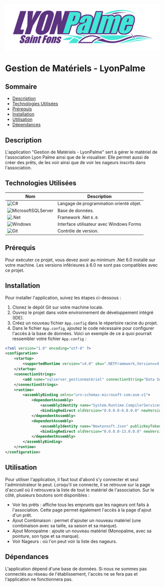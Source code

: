 ![Logo LyonPalme](/Forms/Images/readme_logo.png)

# Gestion de Matériels - LyonPalme

## Sommaire

- [Description](#description)
- [Technologies Utilisées](#techno)
- [Prérequis](#prerequis)
- [Installation](#installation)
- [Utilisation](#utilisation)
- [Dépendances](#dependances)



## Description <a id="description"></a>

L'application "Gestion de Matériels - LyonPalme" sert à gérer le matériel de l'association Lyon Palme ainsi que de le visualiser. Elle permet aussi de créer des prêts, de les voir ainsi que de voir les nageurs inscrits dans l'association.

## Technologies Utilisées <a id="techno"></a>

| **Nom** | **Description** |
| ------- | ------------- |
| ![C#](https://img.shields.io/badge/c%23-%23239120.svg?style=for-the-badge&logo=c-sharp&logoColor=white) | Langage de programmation orienté objet. |
| ![MicrosoftSQLServer](https://img.shields.io/badge/Microsoft%20SQL%20Server-CC2927?style=for-the-badge&logo=microsoft%20sql%20server&logoColor=white) | Base de données. |
| ![.Net](https://img.shields.io/badge/.NET-5C2D91?style=for-the-badge&logo=.net&logoColor=white) | Framework .Net `6.0`. |
| ![Windows](https://img.shields.io/badge/Windows-0078D6?style=for-the-badge&logo=windows&logoColor=white) | Interface utilisateur avec Windows Forms |
| ![Git](https://img.shields.io/badge/git-%23F05033.svg?style=for-the-badge&logo=git&logoColor=white) | Contrôle de version. |

## Prérequis <a id="prerequis"></a>

Pour exécuter ce projet, vous devez avoir au minimum .Net 6.0 installé sur votre machine. Les versions inférieures à 6.0 ne sont pas compatibles avec ce projet.


## Installation <a id="installation"></a>

Pour installer l'application, suivez les étapes ci-dessous :

1. Clonez le dépôt Git sur votre machine locale.
2. Ouvrez le projet dans votre environnement de développement intégré (IDE).
3. Créez un nouveau fichier `App.config` dans le répertoire racine du projet.
4. Dans le fichier `App.config`, ajoutez le code nécessaire pour configurer l'accès à la base de données. Voici un exemple de ce à quoi pourrait ressembler votre fichier `App.config` :

```xml
<?xml version="1.0" encoding="utf-8" ?>
<configuration>
	<startup>
		<supportedRuntime version="v4.0" sku=".NETFramework,Version=v4.7.2" />
	</startup>
	<connectionStrings>
		<add name="sqlserver_gestionmatériel" connectionString="Data Source=192.168.100.236;Initial Catalog=sonnyrusso;User ID=LPSonny;Password=GEST10N_m@terIL!" providerName="System.Data.SqlClient" />
	</connectionStrings>
	<runtime>
		<assemblyBinding xmlns="urn:schemas-microsoft-com:asm.v1">
			<dependentAssembly>
				<assemblyIdentity name="System.Runtime.CompilerServices.Unsafe" publicKeyToken="b03f5f7f11d50a3a" culture="neutral" />
				<bindingRedirect oldVersion="0.0.0.0-6.0.0.0" newVersion="6.0.0.0" />
			</dependentAssembly>
			<dependentAssembly>
				<assemblyIdentity name="Newtonsoft.Json" publicKeyToken="30ad4fe6b2a6aeed" culture="neutral" />
				<bindingRedirect oldVersion="0.0.0.0-13.0.0.0" newVersion="13.0.0.0" />
			</dependentAssembly>
		</assemblyBinding>
	</runtime>
</configuration>
```
## Utilisation <a id="utilisation"></a>

Pour utiliser l'application, il faut tout d'abord s'y connecter et seul l'administrateur le peut. Lorsqu'il se connecte, il se retrouve sur la page d'accueil où il retrouvera la liste de tout le matériel de l'association. Sur le côté, plusieurs boutons sont disponibles :

- Voir les prêts : affiche tous les emprunts que les nageurs ont faits à l'association. Cette page permet également l'accès à la page d'ajout d'un prêt.
- Ajout Combinaison : permet d'ajouter un nouveau matériel (une combinaison avec sa taille, sa saison et sa marque).
- Ajout Monopalme : ajoute un nouveau matériel (Monopalme, avec sa pointure, son type et sa marque).
- Voir Nageurs : où l'on peut voir la liste des nageurs.

## Dépendances <a id="dependances"></a>

L'application dépend d'une base de données. Si nous ne sommes pas connectés au réseau de l'établissement, l'accès ne se fera pas et l'application ne fonctionnera pas.



